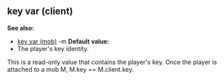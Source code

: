 ## key var (client)
**See also:**
*   [key var (mob)](/ref/mob/var/key.md) -m<!-- -->
**Default value:**
*   The player\'s key identity.


This is a read-only value that contains the player\'s key. Once
the player is attached to a mob M, M.key == M.client.key.